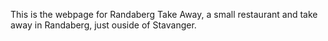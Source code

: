 This is the webpage for Randaberg Take Away, a small restaurant and take away in Randaberg, just ouside of Stavanger.
